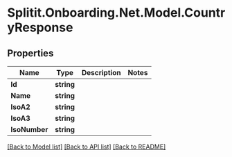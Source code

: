 # Splitit.Onboarding.Net.Model.CountryResponse

## Properties

Name | Type | Description | Notes
------------ | ------------- | ------------- | -------------
**Id** | **string** |  | 
**Name** | **string** |  | 
**IsoA2** | **string** |  | 
**IsoA3** | **string** |  | 
**IsoNumber** | **string** |  | 

[[Back to Model list]](../README.md#documentation-for-models) [[Back to API list]](../README.md#documentation-for-api-endpoints) [[Back to README]](../README.md)

